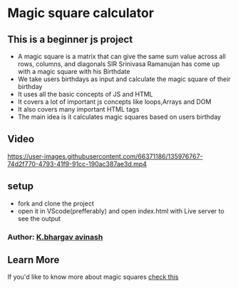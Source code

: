 # Magic square calculator

## This is a beginner js project
- A magic square is a matrix that can give the same sum value across all rows, columns, and diagonals
SIR Srinivasa Ramanujan has come up with a magic square with his Birthdate
- We take users birthdays as input and calculate the magic square of their birthday
- It uses all the basic concepts of JS and HTML
- It covers a lot of important js concepts like loops,Arrays and DOM 
- It also covers many important HTML tags 
- The main idea is it calculates magic squares based on users birthday 

 ## Video
 

https://user-images.githubusercontent.com/66371186/135976767-74d2f770-4793-41f9-91cc-190ac387ae3d.mp4

## setup
- fork and clone  the project 
- open it in VScode(prefferably) and open index.html with Live server to see the output

### Author: [K.bhargav avinash](https://github.com/bhargav794)

## Learn More
If you'd like to know more about magic squares [check this](https://createyourbirthdaymagicsquare.web.app/)

